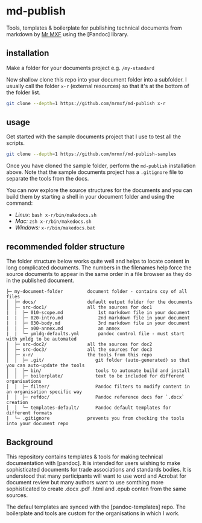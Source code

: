 # md-publish

Tools, templates & boilerplate for publishing technical documents from markdown by
[Mr MXF](https://mrmxf.com)
using the
[Pandoc] library.

## installation

Make a folder for your documents project e.g. `/my-standard`

Now shallow clone this repo into your document folder into a subfolder. I
usually call the folder `x-r` (external resources) so that it's at the bottom
of the folder list.

```sh
git clone --depth=1 https://github.com/mrmxf/md-publish x-r
```

## usage

Get started with the sample documents project that I use to test all the scripts.

```sh
git clone --depth=1 https://github.com/mrmxf/md-publish-samples
```

Once you have cloned the sample folder, perform the `md-publish` installation above.
Note that the sample documents project has a `.gitignore` file to separate the tools from the docs.

You can now explore the source structures for the documents and you can build them by
starting a shell in your document folder and using the command:

* _Linux:_ `bash x-r/bin/makedocs.sh`
* _Mac:_ `zsh x-r/bin/makedocs.sh`
* _Windows:_ `x-r/bin/makedocs.bat`

## recommended folder structure

The folder structure below works quite well and helps to locate content in long complicated documents.
The numbers in the filenames help force the source documents to appear in the same order in a file
browser as they do in the published document.

```text
├─ my-document-folder         document folder - contains coy of all files
│  ├─ docs/                   default output folder for the documents
│  ├─ src-doc1/               all the sources for doc1
|  |  ├─ 010-scope.md             1st markdown file in your document
|  |  ├─ 020-intro.md             2nd markdown file in your document
|  |  ├─ 030-body.md              3rd markdown file in your document
|  |  ├─ a00-annex.md             an annex
|  |  └─ ymldg-defaults.yml       pandoc control file - must start with ymldg to be automated
│  ├─ src-doc2/               all the sources for doc2
│  ├─ src-doc3/               all the sources for doc3
│  ├─ x-r/                    the tools from this repo
│  │  ├─ .git/                   git folder (auto-generated) so that you can auto-update the tools
│  │  ├─ bin/                    tools to automate build and install
│  │  ├─ boilerplate/            text to be included for different organisations
│  │  ├─ filter/                 Pandoc filters to modify content in an organisation specific way
│  │  ├─ refdoc/                 Pandoc reference docs for `.docx` creation
│  │  └─ templates-default/      Pandoc default templates for different formats
|  └─ .gitignore              prevents you from checking the tools into your document repo
```

## Background

This repository contains templates & tools for making technical documentation
with [pandoc]. It is intended for users wishing to make sophisticated
documents for trade associations and standards bodies. It is understood
that many participants will want to use word and Acrobat for document
review but many authors want to use somthing more sophisticated to
create .docx .pdf .html and .epub conten from the same sources.

The defaul templates are synced with the [pandoc-templates] repo. The
boilerplate and tools are custom for the organisations in which I work.
